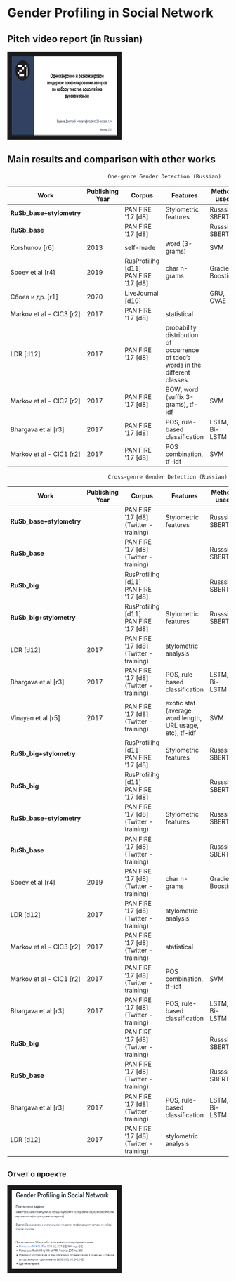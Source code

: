 # Gender Profiling in Social Network


## Pitch video report (in Russian) ##

<a href="https://disk.yandex.ru/i/bnDQcSYbAYV_mw" target="_blank"><img src="https://github.com/dbadeev/gender_profiling/blob/main/images/gender_profiling.png" 
alt="Видеоотчет" width="240" height="180" border="10" /></a>

  
##  

## Main results and comparison with other works


                                    One-genre Gender Detection (Russian)
| Work                     | Publishing Year | Corpus                                  | Features                                                                         | Method used       | Result |
| ------------------------ | --------------- | --------------------------------------- | -------------------------------------------------------------------------------- | ----------------- | ------ |
| <b>RuSb_base+stylometry     |                 | PAN FIRE ’17 [d8]                       | Stylometric features                                                             | Russsian SBERT    | <b>0.90   |
| <b>RuSb_base                |                 | PAN FIRE ’17 [d8]                       |                                                                                  | Russsian SBERT    | <b>0.87   |
| Korshunov [r6]           | 2013            | self-made                               | word (3-grams)                                                                   | SVM               | 0.86   |
| Sboev et al [r4]         | 2019            | RusProfilihg [d11]<br>PAN FIRE ’17 [d8] | char n-grams                                                                     | Gradient Boosting | 0.79   |
| Сбоев и др. [r1]         | 2020            | LiveJournal [d10]                       |                                                                                  | GRU, CVAE         | 0.76   |
| Markov et al - CIC3 [r2] | 2017            | PAN FIRE ’17 [d8]                       | statistical                                                                      |                   | 0.6825 |
| LDR [d12]                | 2017            | PAN FIRE ’17 [d8]                       | probability distribution of occurrence of tdoc’s words in the different classes. |                   | 0.6759 |
| Markov et al - CIC2 [r2] | 2017            | PAN FIRE ’17 [d8]                       | BOW, word (suffix 3-grams), tf-idf                                               | SVM               | 0.6650 |
| Bhargava et al [r3]      | 2017            | PAN FIRE ’17 [d8]                       | POS, rule-based classification                                                   | LSTM, Bi-LSTM     | 0.6525 |
| Markov et al - CIC1 [r2] | 2017            | PAN FIRE ’17 [d8]                       | POS combination, tf-idf                                                          | SVM               | 0.6525 |


                                    Cross-genre Gender Detection (Russian)

| Work                     | Publishing Year | Corpus                                    | Features                                                  | Method used       | Test Corpus      | Result |
| ------------------------ | --------------- | ----------------------------------------- | --------------------------------------------------------- | ----------------- | ---------------- | ------ |
|<b>RuSb_base+stylometry    |                 | PAN FIRE ’17 [d8]<br>(Twitter - training) | Stylometric features                                      | Russsian SBERT    | Essays           | <b>0.87   |
| <b>RuSb_base                |                 | PAN FIRE ’17 [d8]<br>(Twitter - training) |                                                           | Russsian SBERT    | Essays           | <b>0.86   |
| <b>RuSb_big                 |                 | RusProfilihg [d11]<br>PAN FIRE ’17 [d8]   |                                                           | Russsian SBERT    | Essays           | <b>0.86   |
| <b>RuSb_big+stylometry      |                 | RusProfilihg [d11]<br>PAN FIRE ’17 [d8]   | Stylometric features                                      | Russsian SBERT    | Essays           | <b>0.86   |
| LDR [d12]                | 2017            | PAN FIRE ’17 [d8]<br>(Twitter - training) | stylometric analysis                                      |                   | Essays           | 0.8141 |
| Bhargava et al [r3]      | 2017            | PAN FIRE ’17 [d8]<br>(Twitter - training) | POS, rule-based classification                            | LSTM, Bi-LSTM     | Essays           | 0.7838 |
| Vinayan et al [r5]       | 2017            | PAN FIRE ’17 [d8]<br>(Twitter - training) | exotic stat (average word length, URL usage, etc), tf-idf | SVM               | Essays           | 0.6811 |
| <b>RuSb_big+stylometry      |                 | RusProfilihg [d11]<br>PAN FIRE ’17 [d8]   | Stylometric features                                      | Russsian SBERT    | Reviews          | <b>0.83   |
| <b>RuSb_big                 |                 | RusProfilihg [d11]<br>PAN FIRE ’17 [d8]   |                                                           | Russsian SBERT    | Reviews          | <b>0.83   |
| <b>RuSb_base+stylometry     |                 | PAN FIRE ’17 [d8]<br>(Twitter - training) | Stylometric features                                      | Russsian SBERT    | Reviews          | <b>0.80   |
| <b>RuSb_base                |                 | PAN FIRE ’17 [d8]<br>(Twitter - training) |                                                           | Russsian SBERT    | Reviews          | <b>0.80   |
| Sboev et al [r4]         | 2019            | PAN FIRE ’17 [d8]<br>(Twitter - training) | char n-grams                                              | Gradient Boosting | Reviews          | 0.79   |
| LDR [d12]                | 2017            | PAN FIRE ’17 [d8]<br>(Twitter - training) | stylometric analysis                                      |                   | Reviews          | 0.72   |
| Markov et al - CIC3 [r2] | 2017            | PAN FIRE ’17 [d8]<br>(Twitter - training) | statistical                                               |                   | Reviews          | 0.6186 |
| Markov et al - CIC1 [r2] | 2017            | PAN FIRE ’17 [d8]<br>(Twitter - training) | POS combination, tf-idf                                   | SVM               | Reviews          | 0.5979 |
| Bhargava et al [r3]      | 2017            | PAN FIRE ’17 [d8]<br>(Twitter - training) | POS, rule-based classification                            | LSTM, Bi-LSTM     | Reviews          | 0.5786 |
| <b>RuSb_big                 |                 | PAN FIRE ’17 [d8]<br>(Twitter - training) |                                                           | Russsian SBERT    | Gender imitation | <b>0.95   |
| <b>RuSb_base                |                 | PAN FIRE ’17 [d8]<br>(Twitter - training) |                                                           | Russsian SBERT    | Gender imitation | <b>0.93   |
| Bhargava et al [r3]      | 2017            | PAN FIRE ’17 [d8]<br>(Twitter - training) | POS, rule-based classification                            | LSTM, Bi-LSTM     | Gender imitation | 0.6596 |
| LDR [d12]                | 2017            | PAN FIRE ’17 [d8]<br>(Twitter - training) | stylometric analysis                                      |                   | Gender imitation | 0.6383 |

##

### Отчет о проекте
<a href="https://paper.dropbox.com/doc/Gender-Profiling-in-Social-Network--BP2ohluKRa02VZ1Ob0MZjSuxAg-SMGmfj5PZC3b9P9Uvx6jm" target="_blank"><img src="https://github.com/dbadeev/gender_profiling/blob/main/images/gender_profiling_report.png" 
alt="Отчет о проекте" width="240" height="180" border="10" /></a>

